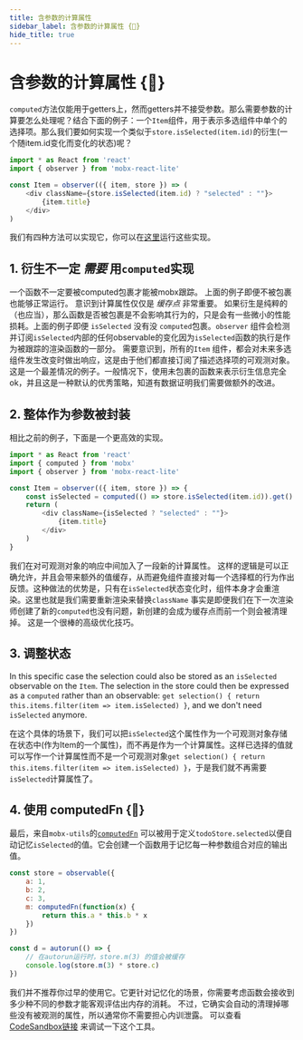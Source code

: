 ```yaml
---
title: 含参数的计算属性
sidebar_label: 含参数的计算属性 {🚀}
hide_title: true
---
```


<script async type="text/javascript" src="//cdn.carbonads.com/carbon.js?serve=CEBD4KQ7&placement=mobxjsorg" id="_carbonads_js"></script>

# 含参数的计算属性 {🚀}

`computed`方法仅能用于getters上，然而getters并不接受参数。那么需要参数的计算要怎么处理呢？结合下面的例子：一个`Item`组件，用于表示多选组件中单个的选择项。那么我们要如何实现一个类似于`store.isSelected(item.id)`的衍生(一个随item.id变化而变化的状态)呢？

```javascript
import * as React from 'react'
import { observer } from 'mobx-react-lite'

const Item = observer(({ item, store }) => (
    <div className={store.isSelected(item.id) ? "selected" : ""}>
        {item.title}
    </div>
)
```

我们有四种方法可以实现它，你可以在[这里](https://codesandbox.io/s/multi-selection-odup1?file=/src/index.tsx)运行这些实现。

## 1. 衍生不一定 _需要_ 用`computed`实现


一个函数不一定要被computed包裹才能被mobx跟踪。
上面的例子即便不被包裹也能够正常运行。
意识到计算属性仅仅是 _缓存点_ 非常重要。
如果衍生是纯粹的（也应当），那么函数是否被包裹是不会影响其行为的，只是会有一些微小的性能损耗。上面的例子即便 `isSelected` 没有没 `computed`包裹。`observer` 组件会检测并订阅`isSelected`内部的任何observable的变化因为`isSelected`函数的执行是作为被跟踪的渲染函数的一部分。
需要意识到，所有的`Item` 组件，都会对未来多选组件发生改变时做出响应，这是由于他们都直接订阅了描述选择项的可观测对象。这是一个最差情况的例子。一般情况下，使用未包裹的函数来表示衍生信息完全ok，并且这是一种默认的优秀策略，知道有数据证明我们需要做额外的改进。

## 2. 整体作为参数被封装

相比之前的例子，下面是一个更高效的实现。

```javascript
import * as React from 'react'
import { computed } from 'mobx'
import { observer } from 'mobx-react-lite'

const Item = observer(({ item, store }) => {
    const isSelected = computed(() => store.isSelected(item.id)).get()
    return (
        <div className={isSelected ? "selected" : ""}>
            {item.title}
        </div>
    )
}
```

我们在对可观测对象的响应中间加入了一段新的计算属性。
这样的逻辑是可以正确允许，并且会带来额外的值缓存，从而避免组件直接对每一个选择框的行为作出反馈。这种做法的优势是，只有在`isSelected`状态变化时，组件本身才会重渲染。这里也就是我们需要重新渲染来替换`className`
事实是即便我们在下一次渲染师创建了新的`computed`也没有问题，新创建的会成为缓存点而前一个则会被清理掉。
这是一个很棒的高级优化技巧。

## 3. 调整状态

In this specific case the selection could also be stored as an `isSelected` observable on the `Item`. The selection in the store could then be expressed as a `computed` rather than an observable: `get selection() { return this.items.filter(item => item.isSelected) }`, and we don't need `isSelected` anymore.

在这个具体的场景下，我们可以把`isSelected`这个属性作为一个可观测对象存储在状态中(作为Item的一个属性)，而不再是作为一个计算属性。这样已选择的值就可以写作一个计算属性而不是一个可观测对象`get selection() { return this.items.filter(item => item.isSelected) }`，于是我们就不再需要`isSelected`计算属性了。

## 4. 使用 computedFn {🚀}

最后，来自`mobx-utils`的[`computedFn`](https://github.com/mobxjs/mobx-utils#computedfn) 可以被用于定义`todoStore.selected`以便自动记忆`isSelected`的值。它会创建一个函数用于记忆每一种参数组合对应的输出值。
```js
const store = observable({
    a: 1,
    b: 2,
    c: 3,
    m: computedFn(function(x) {
        return this.a * this.b * x
    })
})

const d = autorun(() => {
    // 在autorun运行时，store.m(3) 的值会被缓存
    console.log(store.m(3) * store.c)
})
```

我们并不推荐你过早的使用它。它更针对记忆化的场景，你需要考虑函数会接收到多少种不同的参数才能客观评估出内存的消耗。
不过，它确实会自动的清理掉哪些没有被观测的属性，所以通常你不需要担心内训泄露。
可以查看 [CodeSandbox链接](https://codesandbox.io/s/multi-selection-odup1?file=/src/index.tsx) 来调试一下这个工具。
